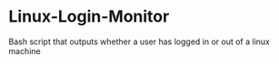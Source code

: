 # Linux-Login-Monitor
Bash script that outputs whether a user has logged in or out of a linux machine
